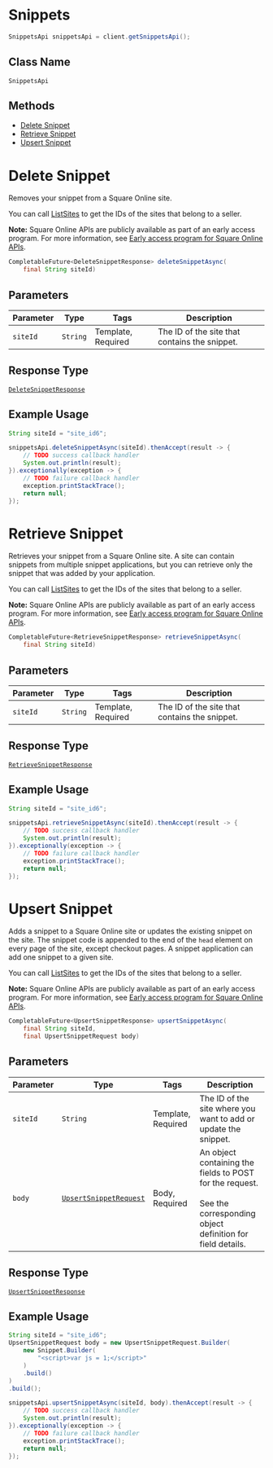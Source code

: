 # Snippets

```java
SnippetsApi snippetsApi = client.getSnippetsApi();
```

## Class Name

`SnippetsApi`

## Methods

* [Delete Snippet](../../doc/api/snippets.md#delete-snippet)
* [Retrieve Snippet](../../doc/api/snippets.md#retrieve-snippet)
* [Upsert Snippet](../../doc/api/snippets.md#upsert-snippet)


# Delete Snippet

Removes your snippet from a Square Online site.

You can call [ListSites](../../doc/api/sites.md#list-sites) to get the IDs of the sites that belong to a seller.

__Note:__ Square Online APIs are publicly available as part of an early access program. For more information, see [Early access program for Square Online APIs](https://developer.squareup.com/docs/online-api#early-access-program-for-square-online-apis).

```java
CompletableFuture<DeleteSnippetResponse> deleteSnippetAsync(
    final String siteId)
```

## Parameters

| Parameter | Type | Tags | Description |
|  --- | --- | --- | --- |
| `siteId` | `String` | Template, Required | The ID of the site that contains the snippet. |

## Response Type

[`DeleteSnippetResponse`](../../doc/models/delete-snippet-response.md)

## Example Usage

```java
String siteId = "site_id6";

snippetsApi.deleteSnippetAsync(siteId).thenAccept(result -> {
    // TODO success callback handler
    System.out.println(result);
}).exceptionally(exception -> {
    // TODO failure callback handler
    exception.printStackTrace();
    return null;
});
```


# Retrieve Snippet

Retrieves your snippet from a Square Online site. A site can contain snippets from multiple snippet applications, but you can retrieve only the snippet that was added by your application.

You can call [ListSites](../../doc/api/sites.md#list-sites) to get the IDs of the sites that belong to a seller.

__Note:__ Square Online APIs are publicly available as part of an early access program. For more information, see [Early access program for Square Online APIs](https://developer.squareup.com/docs/online-api#early-access-program-for-square-online-apis).

```java
CompletableFuture<RetrieveSnippetResponse> retrieveSnippetAsync(
    final String siteId)
```

## Parameters

| Parameter | Type | Tags | Description |
|  --- | --- | --- | --- |
| `siteId` | `String` | Template, Required | The ID of the site that contains the snippet. |

## Response Type

[`RetrieveSnippetResponse`](../../doc/models/retrieve-snippet-response.md)

## Example Usage

```java
String siteId = "site_id6";

snippetsApi.retrieveSnippetAsync(siteId).thenAccept(result -> {
    // TODO success callback handler
    System.out.println(result);
}).exceptionally(exception -> {
    // TODO failure callback handler
    exception.printStackTrace();
    return null;
});
```


# Upsert Snippet

Adds a snippet to a Square Online site or updates the existing snippet on the site.
The snippet code is appended to the end of the `head` element on every page of the site, except checkout pages. A snippet application can add one snippet to a given site.

You can call [ListSites](../../doc/api/sites.md#list-sites) to get the IDs of the sites that belong to a seller.

__Note:__ Square Online APIs are publicly available as part of an early access program. For more information, see [Early access program for Square Online APIs](https://developer.squareup.com/docs/online-api#early-access-program-for-square-online-apis).

```java
CompletableFuture<UpsertSnippetResponse> upsertSnippetAsync(
    final String siteId,
    final UpsertSnippetRequest body)
```

## Parameters

| Parameter | Type | Tags | Description |
|  --- | --- | --- | --- |
| `siteId` | `String` | Template, Required | The ID of the site where you want to add or update the snippet. |
| `body` | [`UpsertSnippetRequest`](../../doc/models/upsert-snippet-request.md) | Body, Required | An object containing the fields to POST for the request.<br><br>See the corresponding object definition for field details. |

## Response Type

[`UpsertSnippetResponse`](../../doc/models/upsert-snippet-response.md)

## Example Usage

```java
String siteId = "site_id6";
UpsertSnippetRequest body = new UpsertSnippetRequest.Builder(
    new Snippet.Builder(
        "<script>var js = 1;</script>"
    )
    .build()
)
.build();

snippetsApi.upsertSnippetAsync(siteId, body).thenAccept(result -> {
    // TODO success callback handler
    System.out.println(result);
}).exceptionally(exception -> {
    // TODO failure callback handler
    exception.printStackTrace();
    return null;
});
```

